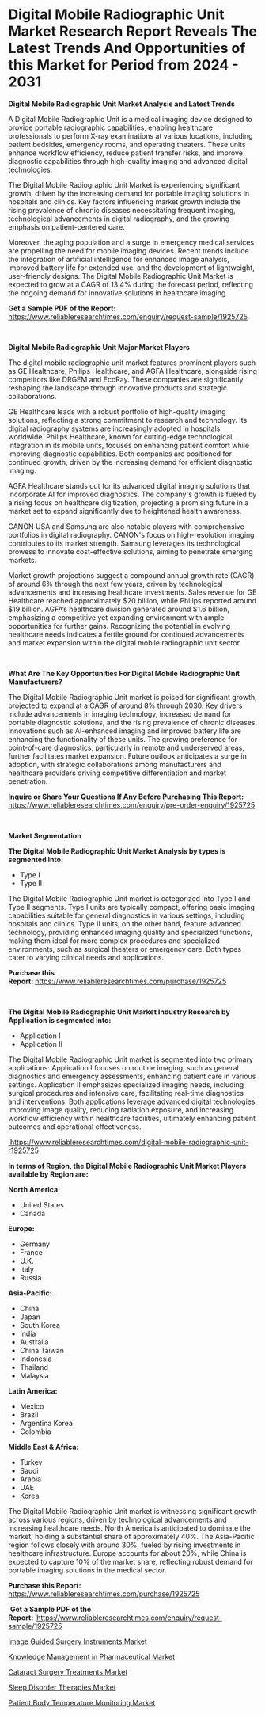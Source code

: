<p><h1>Digital Mobile Radiographic Unit Market Research Report Reveals The Latest Trends And Opportunities of this Market for Period from 2024 - 2031</h1></p><p><strong>Digital Mobile Radiographic Unit Market Analysis and Latest Trends</strong></p>
<p><p>A Digital Mobile Radiographic Unit is a medical imaging device designed to provide portable radiographic capabilities, enabling healthcare professionals to perform X-ray examinations at various locations, including patient bedsides, emergency rooms, and operating theaters. These units enhance workflow efficiency, reduce patient transfer risks, and improve diagnostic capabilities through high-quality imaging and advanced digital technologies.</p><p>The Digital Mobile Radiographic Unit Market is experiencing significant growth, driven by the increasing demand for portable imaging solutions in hospitals and clinics. Key factors influencing market growth include the rising prevalence of chronic diseases necessitating frequent imaging, technological advancements in digital radiography, and the growing emphasis on patient-centered care. </p><p>Moreover, the aging population and a surge in emergency medical services are propelling the need for mobile imaging devices. Recent trends include the integration of artificial intelligence for enhanced image analysis, improved battery life for extended use, and the development of lightweight, user-friendly designs. The Digital Mobile Radiographic Unit Market is expected to grow at a CAGR of 13.4% during the forecast period, reflecting the ongoing demand for innovative solutions in healthcare imaging.</p></p>
<p><strong>Get a Sample PDF of the Report:&nbsp;</strong> <a href="https://www.reliableresearchtimes.com/enquiry/request-sample/1925725?utm_campaign=1424&utm_medium=2&utm_source=Github&utm_content=ia&utm_term=24102024&utm_id=digital-mobile-radiographic-unit">https://www.reliableresearchtimes.com/enquiry/request-sample/1925725</a></p>
<p>&nbsp;</p>
<p><strong>Digital Mobile Radiographic Unit Major Market Players</strong></p>
<p><p>The digital mobile radiographic unit market features prominent players such as GE Healthcare, Philips Healthcare, and AGFA Healthcare, alongside rising competitors like DRGEM and EcoRay. These companies are significantly reshaping the landscape through innovative products and strategic collaborations.</p><p>GE Healthcare leads with a robust portfolio of high-quality imaging solutions, reflecting a strong commitment to research and technology. Its digital radiography systems are increasingly adopted in hospitals worldwide. Philips Healthcare, known for cutting-edge technological integration in its mobile units, focuses on enhancing patient comfort while improving diagnostic capabilities. Both companies are positioned for continued growth, driven by the increasing demand for efficient diagnostic imaging.</p><p>AGFA Healthcare stands out for its advanced digital imaging solutions that incorporate AI for improved diagnostics. The company's growth is fueled by a rising focus on healthcare digitization, projecting a promising future in a market set to expand significantly due to heightened health awareness.</p><p>CANON USA and Samsung are also notable players with comprehensive portfolios in digital radiography. CANON's focus on high-resolution imaging contributes to its market strength. Samsung leverages its technological prowess to innovate cost-effective solutions, aiming to penetrate emerging markets.</p><p>Market growth projections suggest a compound annual growth rate (CAGR) of around 6% through the next few years, driven by technological advancements and increasing healthcare investments. Sales revenue for GE Healthcare reached approximately $20 billion, while Philips reported around $19 billion. AGFA’s healthcare division generated around $1.6 billion, emphasizing a competitive yet expanding environment with ample opportunities for further gains. Recognizing the potential in evolving healthcare needs indicates a fertile ground for continued advancements and market expansion within the digital mobile radiographic unit sector.</p></p>
<p>&nbsp;</p>
<p><strong>What Are The Key Opportunities For Digital Mobile Radiographic Unit Manufacturers?</strong></p>
<p><p>The Digital Mobile Radiographic Unit market is poised for significant growth, projected to expand at a CAGR of around 8% through 2030. Key drivers include advancements in imaging technology, increased demand for portable diagnostic solutions, and the rising prevalence of chronic diseases. Innovations such as AI-enhanced imaging and improved battery life are enhancing the functionality of these units. The growing preference for point-of-care diagnostics, particularly in remote and underserved areas, further facilitates market expansion. Future outlook anticipates a surge in adoption, with strategic collaborations among manufacturers and healthcare providers driving competitive differentiation and market penetration.</p></p>
<p><strong>Inquire or Share Your Questions If Any Before Purchasing This Report:</strong> <a href="https://www.reliableresearchtimes.com/enquiry/pre-order-enquiry/1925725?utm_campaign=1424&utm_medium=2&utm_source=Github&utm_content=ia&utm_term=24102024&utm_id=digital-mobile-radiographic-unit">https://www.reliableresearchtimes.com/enquiry/pre-order-enquiry/1925725</a></p>
<p>&nbsp;</p>
<p><strong>Market Segmentation</strong></p>
<p><strong>The Digital Mobile Radiographic Unit Market Analysis by types is segmented into:</strong></p>
<p><ul><li>Type I</li><li>Type II</li></ul></p>
<p><p>The Digital Mobile Radiographic Unit market is categorized into Type I and Type II segments. Type I units are typically compact, offering basic imaging capabilities suitable for general diagnostics in various settings, including hospitals and clinics. Type II units, on the other hand, feature advanced technology, providing enhanced imaging quality and specialized functions, making them ideal for more complex procedures and specialized environments, such as surgical theaters or emergency care. Both types cater to varying clinical needs and applications.</p></p>
<p><strong>Purchase this Report:&nbsp;</strong><a href="https://www.reliableresearchtimes.com/purchase/1925725?utm_campaign=1424&utm_medium=2&utm_source=Github&utm_content=ia&utm_term=24102024&utm_id=digital-mobile-radiographic-unit">https://www.reliableresearchtimes.com/purchase/1925725</a></p>
<p>&nbsp;</p>
<p><strong>The Digital Mobile Radiographic Unit Market Industry Research by Application is segmented into:</strong></p>
<p><ul><li>Application I</li><li>Application II</li></ul></p>
<p><p>The Digital Mobile Radiographic Unit market is segmented into two primary applications: Application I focuses on routine imaging, such as general diagnostics and emergency assessments, enhancing patient care in various settings. Application II emphasizes specialized imaging needs, including surgical procedures and intensive care, facilitating real-time diagnostics and interventions. Both applications leverage advanced digital technologies, improving image quality, reducing radiation exposure, and increasing workflow efficiency within healthcare facilities, ultimately enhancing patient outcomes and operational effectiveness.</p></p>
<p><a href="https://www.reliableresearchtimes.com/digital-mobile-radiographic-unit-r1925725?utm_campaign=1424&utm_medium=2&utm_source=Github&utm_content=ia&utm_term=24102024&utm_id=digital-mobile-radiographic-unit">&nbsp;https://www.reliableresearchtimes.com/digital-mobile-radiographic-unit-r1925725</a></p>
<p><strong>In terms of Region, the Digital Mobile Radiographic Unit Market Players available by Region are:</strong></p>
<p>
    <p> <strong> North America: </strong>
        <ul>
            <li>United States</li>
            <li>Canada</li>
        </ul>
        </p> 
    <p> <strong> Europe: </strong>
        <ul>
            <li>Germany</li>
            <li>France</li>
            <li>U.K.</li>
            <li>Italy</li>
            <li>Russia</li>
        </ul>
        </p> 
    <p> <strong> Asia-Pacific: </strong>
        <ul>
            <li>China</li>
            <li>Japan</li>
            <li>South Korea</li>
            <li>India</li>
            <li>Australia</li>
            <li>China Taiwan</li>
            <li>Indonesia</li>
            <li>Thailand</li>
            <li>Malaysia</li>
        </ul>
        </p> 
    <p> <strong> Latin America: </strong>
        <ul>
            <li>Mexico</li>
            <li>Brazil</li>
            <li>Argentina Korea</li>
            <li>Colombia</li>
        </ul>
        </p> 
    <p> <strong> Middle East & Africa: </strong>
        <ul>
            <li>Turkey</li>
            <li>Saudi</li>
            <li>Arabia</li>
            <li>UAE</li>
            <li>Korea</li>
        </ul>
    </p>
    </p>
<p><p>The Digital Mobile Radiographic Unit market is witnessing significant growth across various regions, driven by technological advancements and increasing healthcare needs. North America is anticipated to dominate the market, holding a substantial share of approximately 40%. The Asia-Pacific region follows closely with around 30%, fueled by rising investments in healthcare infrastructure. Europe accounts for about 20%, while China is expected to capture 10% of the market share, reflecting robust demand for portable imaging solutions in the medical sector.</p></p>
<p><strong>Purchase this Report: </strong><a href="https://www.reliableresearchtimes.com/purchase/1925725?utm_campaign=1424&utm_medium=2&utm_source=Github&utm_content=ia&utm_term=24102024&utm_id=digital-mobile-radiographic-unit">https://www.reliableresearchtimes.com/purchase/1925725</a></p>
<p>&nbsp;<strong>Get a Sample PDF of the Report:&nbsp;&nbsp;</strong><a href="https://www.reliableresearchtimes.com/enquiry/request-sample/1925725?utm_campaign=1424&utm_medium=2&utm_source=Github&utm_content=ia&utm_term=24102024&utm_id=digital-mobile-radiographic-unit">https://www.reliableresearchtimes.com/enquiry/request-sample/1925725</a></p>
<p><strong></strong></p>
<p><p><a href="https://www.linkedin.com/pulse/image-guided-surgery-instruments-market-velocity-143-cagr-9rtrc?utm_campaign=1424&utm_medium=2&utm_source=Github&utm_content=ia&utm_term=24102024&utm_id=digital-mobile-radiographic-unit">Image Guided Surgery Instruments Market</a></p><p><a href="https://www.linkedin.com/pulse/knowledge-management-pharmaceutical-market-velocity-108-cagr-mo0nc?utm_campaign=1424&utm_medium=2&utm_source=Github&utm_content=ia&utm_term=24102024&utm_id=digital-mobile-radiographic-unit">Knowledge Management in Pharmaceutical Market</a></p><p><a href="https://www.linkedin.com/pulse/cataract-surgery-treatments-market-trends-strategic-insights-dmwlc?utm_campaign=1424&utm_medium=2&utm_source=Github&utm_content=ia&utm_term=24102024&utm_id=digital-mobile-radiographic-unit">Cataract Surgery Treatments Market</a></p><p><a href="https://www.linkedin.com/pulse/regulatory-landscape-its-influence-global-sleep-disorder-therapies-t3ufc?utm_campaign=1424&utm_medium=2&utm_source=Github&utm_content=ia&utm_term=24102024&utm_id=digital-mobile-radiographic-unit">Sleep Disorder Therapies Market</a></p><p><a href="https://www.linkedin.com/pulse/strategic-roadmap-global-patient-body-temperature-monitoring-pbyfc?utm_campaign=1424&utm_medium=2&utm_source=Github&utm_content=ia&utm_term=24102024&utm_id=digital-mobile-radiographic-unit">Patient Body Temperature Monitoring Market</a></p></p>